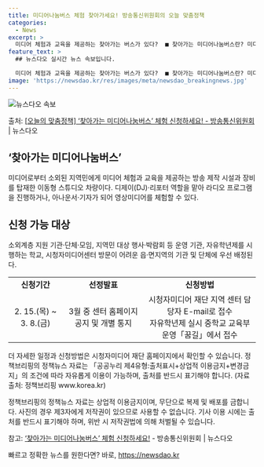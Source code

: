 ```yaml
---
title: 미디어나눔버스 체험 찾아가세요! 방송통신위원회의 오늘 맞춤정책
categories:
  - News
excerpt: >
  미디어 체험과 교육을 제공하는 찾아가는 버스가 있다?  ■ 찾아가는 미디어나눔버스란? 미디어로부터 소외된 지…
feature_text: >
  ## 뉴스다오 실시간 뉴스 속보입니다.

  미디어 체험과 교육을 제공하는 찾아가는 버스가 있다?  ■ 찾아가는 미디어나눔버스란? 미디어로부터 소외된 지…
image: 'https://newsdao.kr/res/images/meta/newsdao_breakingnews.jpg'
---
```


![뉴스다오 속보](https://newsdao.kr/res/images/meta/newsdao_breakingnews.jpg)

<p>출처: <a href="https://newsdao.kr/3212" rel="dofollow">[오늘의 맞춤정책] ‘찾아가는 미디어나눔버스’ 체험 신청하세요! - 방송통신위원회</a> | 뉴스다오</p>

<h2 data-ke-size="size26">‘찾아가는 미디어나눔버스’</h2>
<p data-ke-size="size16">미디어로부터 소외된 지역민에게 미디어 체험과 교육을 제공하는 방송 제작 시설과 장비를 탑재한 이동형 스튜디오 차량이다. 디제이(DJ)·리포터 역할을 맡아 라디오 프로그램을 진행하거나, 아나운서·기자가 되어 영상미디어를 체험할 수 있다.</p>

<h2 data-ke-size="size24">신청 가능 대상</h2>
<p data-ke-size="size16">소외계층 지원 기관·단체·모임, 지역민 대상 행사·박람회 등 운영 기관, 자유학년제를 시행하는 학교, 시청자미디어센터 방문이 어려운 읍·면지역의 기관 및 단체에 우선 배정된다.</p>

<table>
    <tr>
        <td style="text-align: center; height: 17px;"><b>신청기간</b></td>
        <td style="text-align: center; height: 17px;"><b>선정발표</b></td>
        <td style="text-align: center; height: 17px;"><b>신청방법</b></td>
    </tr>
    <tr>
        <td style="text-align: center;">2. 15.(목) ~ 3. 8.(금)</td>
        <td style="text-align: center;">3월 중 센터 홈페이지 공지 및 개별 통지</td>
        <td style="text-align: center;">시청자미디어 재단 지역 센터 담당자 E-mail로 접수<br>자유학년제 실시 중학교 교육부 운영「꿈길」에서 접수</td>
    </tr>
</table>

<p data-ke-size="size16">더 자세한 일정과 신청방법은 시청자미디어 재단 홈페이지에서 확인할 수 있습니다. 정책브리핑의 정책뉴스 자료는 「공공누리 제4유형:출처표시+상업적 이용금지+변경금지」의 조건에 따라 자유롭게 이용이 가능하며, 출처를 반드시 표기해야 합니다. (자료출처: 정책브리핑 www.korea.kr)</p>

<p data-ke-size="size16">정책브리핑의 정책뉴스 자료는 상업적 이용금지이며, 무단으로 복제 및 배포를 금합니다. 사진의 경우 제3자에게 저작권이 있으므로 사용할 수 없습니다. 기사 이용 시에는 출처를 반드시 표기해야 하며, 위반 시 저작권법에 의해 처벌될 수 있습니다. </p>

<p data-ke-size="size16">참고: <a href="https://newsdao.kr/3212">‘찾아가는 미디어나눔버스’ 체험 신청하세요!</a> - 방송통신위원회 | 뉴스다오</p> 

빠르고 정확한 뉴스를 원한다면? 바로, <a href="https://newsdao.kr" rel="dofollow">https://newsdao.kr</a>


